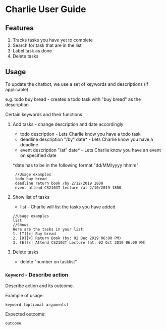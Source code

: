 # Charlie User Guide

## Features 

1. Tracks tasks you have yet to complete
2. Search for task that are in the list
3. Label task as done
4. Delete tasks

## Usage
To update the chatbot, we use a set of keywords and descriptions (if applicable)

e.g. todo buy bread - creates a todo task with "buy bread" as the description

Certain keywords and their functions

1. Add tasks - change description and date accordingly
    - todo description - Lets Charlie know you have a todo task
    - deadline description "/by" date* - Lets Charlie know you have a deadline  
    - event description "/at" date* - Lets Charlie know you have an event on specified date
    
    *date has to be in the following format "dd/MM/yyyy hhmm"
   ```
    //Usage examples
    todo buy bread
    deadline return book /by 2/12/2019 1800
    event attend CS2103T lecture /at 2/10/2019 1800
    ```
2. Show list of tasks
    - list - Charlie will list the tasks you have added
    ```
    //Usage examples
    list
    //Shows 
    Here are the tasks in your list:
    1. [T][✗] Buy bread
    2. [D][✗] Return Book (by: 02 Dec 2019 06:00 PM)
    3. [E][✗] Attend CS2103T Lecture (at: 02 Oct 2019 06:00 PM)
   
    ```
3. Delete tasks
    - delete "number on tasklist"
    
### `Keyword` - Describe action

Describe action and its outcome.

Example of usage: 

`keyword (optional arguments)`

Expected outcome:

`outcome`
